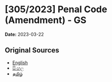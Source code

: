 # [305/2023] Penal Code (Amendment) - GS

**Date:** 2023-03-22

## Original Sources

- [English](https://documents.gov.lk/view/bills/2023/3/305-2023_E.pdf)
- [සිංහල](https://documents.gov.lk/view/bills/2023/3/305-2023_S.pdf)
- [தமிழ்](https://documents.gov.lk/view/bills/2023/3/305-2023_T.pdf)
